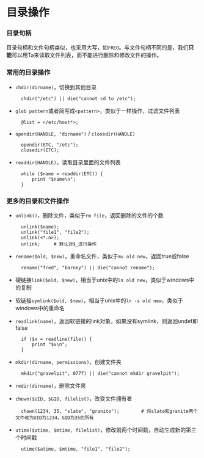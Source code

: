 # 目录操作
### 目录句柄
目录句柄和文件句柄类似，也采用大写，如`FRED`。与文件句柄不同的是，我们**只能**可以用Ta来读取文件列表，而不能进行删除和修改文件的操作。  

### 常用的目录操作
* `chdir(dirname)`，切换到其他目录

		chdir("/etc") || die("cannot cd to /etc");

* `glob pattern`或者简写成`<pattern>`，类似于<STDIN>一样操作，过滤文件列表

		@list = </etc/host*>;

* `opendir(HANDLE, "dirname")` / `closedir(HANDLE)`

		opendir(ETC, "/etc");
		closedir(ETC);

* `readdir(HANDLE)`，读取目录里面的文件列表

		while ($name = readdir(ETC)) {
			print "$name\n";
		}

### 更多的目录和文件操作
* `unlink()`，删除文件，类似于`rm file`，返回删除的文件的个数

		unlink($name);
		unlink("file1", "file2");
		unlink(<*.o>);
		unlink;		# 默认对$_进行操作

* `rename($old, $new)`，重命名文件，类似于`mv old new`，返回true或false

		rename("fred", "barney") || die("cannot rename");

* 硬链接`link($old, $new)`，相当于unix中的`ln old new`，类似于windows中的复制
* 软链接`symlink($old, $new)`，相当于unix中的`ln -s old new`，类似于windows中的重命名
* `readlink(name)`，返回软链接的link对象，如果没有symlink，则返回undef即false

		if ($x = readline(file)) {
			print "$x\n";
		}

* `mkdir(dirname, permissions)`，创建文件夹

		mkdir("gravelpit", 0777) || die("cannot mkdir gravelpit");

* `rmdir(dirname)`，删除文件夹
* `chown($UID, $GID, filelist)`，改变文件拥有者

		chown(1234, 35, "slate", "granite");		# 将slate和granite两个文件改为UID为1234，GID为35的所有

* `utime($atime, $mtime, filelist)`，修改前两个时间戳，自动生成新的第三个时间戳

		utime($atime, $mtime, "file1", "file2");